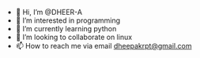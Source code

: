 - 👋 Hi, I’m @DHEER-A
- 👀 I’m interested in programming 
- 🌱 I’m currently learning python
- 💞️ I’m looking to collaborate on linux
- 📫 How to reach me via email dheepakrpt@gmail.com 

<!---
DHEER-A/DHEER-A is a ✨ special ✨ repository because its `README.md` (this file) appears on your GitHub profile.
You can click the Preview link to take a look at your changes.
--->
